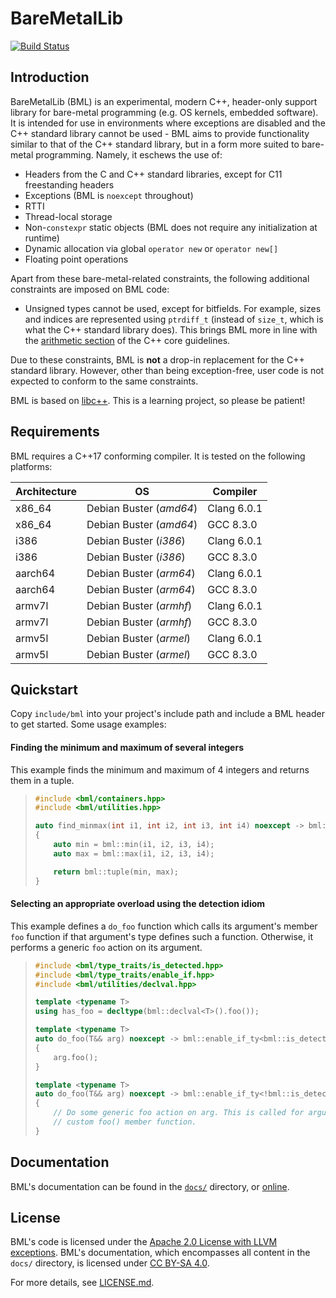 # BareMetalLib
[![Build Status](https://travis-ci.org/kuanweeloong/BareMetalLib.svg?branch=master)][1]

## Introduction
BareMetalLib (BML) is an experimental, modern C++, header-only support library for bare-metal
programming (e.g. OS kernels, embedded software). It is intended for use in environments where
exceptions are disabled and the C++ standard library cannot be used - BML aims to provide
functionality similar to that of the C++ standard library, but in a form more suited to bare-metal
programming. Namely, it eschews the use of:

- Headers from the C and C++ standard libraries, except for C11 freestanding headers
- Exceptions (BML is `noexcept` throughout)
- RTTI
- Thread-local storage
- Non-`constexpr` static objects (BML does not require any initialization at runtime)
- Dynamic allocation via global `operator new` or `operator new[]`
- Floating point operations

Apart from these bare-metal-related constraints, the following additional constraints are imposed on
BML code:

- Unsigned types cannot be used, except for bitfields. For example, sizes and indices are
  represented using `ptrdiff_t` (instead of `size_t`, which is what the C++ standard library does).
  This brings BML more in line with the [arithmetic section][2] of the C++ core guidelines.

Due to these constraints, BML is **not** a drop-in replacement for the C++ standard library.
However, other than being exception-free, user code is not expected to conform to the same
constraints.

BML is based on [libc++][3]. This is a learning project, so please be patient!

## Requirements
BML requires a C++17 conforming compiler. It is tested on the following platforms:

| Architecture | OS                      | Compiler    |
| ------------ | ----------------------- | ----------- |
| x86_64       | Debian Buster (*amd64*) | Clang 6.0.1 |
| x86_64       | Debian Buster (*amd64*) | GCC 8.3.0   |
| i386         | Debian Buster (*i386*)  | Clang 6.0.1 |
| i386         | Debian Buster (*i386*)  | GCC 8.3.0   |
| aarch64      | Debian Buster (*arm64*) | Clang 6.0.1 |
| aarch64      | Debian Buster (*arm64*) | GCC 8.3.0   |
| armv7l       | Debian Buster (*armhf*) | Clang 6.0.1 |
| armv7l       | Debian Buster (*armhf*) | GCC 8.3.0   |
| armv5l       | Debian Buster (*armel*) | Clang 6.0.1 |
| armv5l       | Debian Buster (*armel*) | GCC 8.3.0   |

## Quickstart
Copy `include/bml` into your project's include path and include a BML header to get started. Some
usage examples:

#### Finding the minimum and maximum of several integers
This example finds the minimum and maximum of 4 integers and returns them in a tuple.

> ```c++
> #include <bml/containers.hpp>
> #include <bml/utilities.hpp>
> 
> auto find_minmax(int i1, int i2, int i3, int i4) noexcept -> bml::tuple<int, int>
> {
>     auto min = bml::min(i1, i2, i3, i4);
>     auto max = bml::max(i1, i2, i3, i4);
> 
>     return bml::tuple(min, max);
> }
> ```

#### Selecting an appropriate overload using the detection idiom
This example defines a `do_foo` function which calls its argument's member `foo` function if that
argument's type defines such a function. Otherwise, it performs a generic `foo` action on its
argument.

> ```c++
> #include <bml/type_traits/is_detected.hpp>
> #include <bml/type_traits/enable_if.hpp>
> #include <bml/utilities/declval.hpp>
> 
> template <typename T>
> using has_foo = decltype(bml::declval<T>().foo());
> 
> template <typename T>
> auto do_foo(T&& arg) noexcept -> bml::enable_if_ty<bml::is_detected_v<has_foo, T>>
> {
>     arg.foo();
> }
> 
> template <typename T>
> auto do_foo(T&& arg) noexcept -> bml::enable_if_ty<!bml::is_detected_v<has_foo, T>>
> {
>     // Do some generic foo action on arg. This is called for argument types that do not have a
>     // custom foo() member function.
> }
> ```

## Documentation
BML's documentation can be found in the [`docs/`](docs/) directory, or [online][4].

## License
BML's code is licensed under the [Apache 2.0 License with LLVM exceptions][5]. BML's documentation,
which encompasses all content in the `docs/` directory, is licensed under [CC BY-SA 4.0][6].

For more details, see [LICENSE.md](LICENSE.md).

[1]: https://travis-ci.org/kuanweeloong/BareMetalLib
[2]: https://github.com/isocpp/CppCoreGuidelines/blob/master/CppCoreGuidelines.md#Res-mix
[3]: https://libcxx.llvm.org
[4]: https://kuanweeloong.github.io/BareMetalLib
[5]: https://llvm.org/foundation/relicensing/LICENSE.txt
[6]: https://creativecommons.org/licenses/by-sa/4.0

